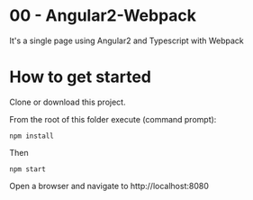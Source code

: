 # 00 - Angular2-Webpack
It's a single page using Angular2 and Typescript with Webpack

# How to get started

Clone or download this project.

From the root of this folder execute (command prompt):

```
npm install
```

Then

```
npm start
```

Open a browser and navigate to http://localhost:8080
